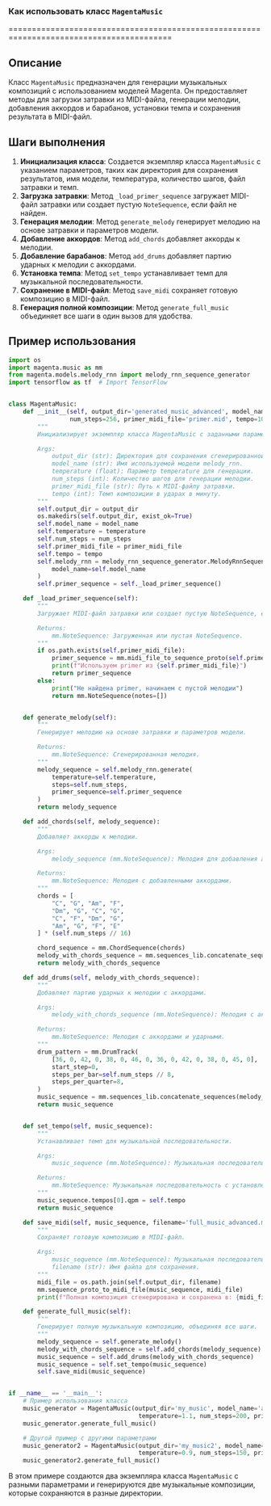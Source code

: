 ### Как использовать класс `MagentaMusic`
=========================================================================================

Описание
-------------------------
Класс `MagentaMusic` предназначен для генерации музыкальных композиций с использованием моделей Magenta. Он предоставляет методы для загрузки затравки из MIDI-файла, генерации мелодии, добавления аккордов и барабанов, установки темпа и сохранения результата в MIDI-файл.

Шаги выполнения
-------------------------
1. **Инициализация класса**: Создается экземпляр класса `MagentaMusic` с указанием параметров, таких как директория для сохранения результатов, имя модели, температура, количество шагов, файл затравки и темп.
2. **Загрузка затравки**: Метод `_load_primer_sequence` загружает MIDI-файл затравки или создает пустую `NoteSequence`, если файл не найден.
3. **Генерация мелодии**: Метод `generate_melody` генерирует мелодию на основе затравки и параметров модели.
4. **Добавление аккордов**: Метод `add_chords` добавляет аккорды к мелодии.
5. **Добавление барабанов**: Метод `add_drums` добавляет партию ударных к мелодии с аккордами.
6. **Установка темпа**: Метод `set_tempo` устанавливает темп для музыкальной последовательности.
7. **Сохранение в MIDI-файл**: Метод `save_midi` сохраняет готовую композицию в MIDI-файл.
8. **Генерация полной композиции**: Метод `generate_full_music` объединяет все шаги в один вызов для удобства.

Пример использования
-------------------------

```python
import os
import magenta.music as mm
from magenta.models.melody_rnn import melody_rnn_sequence_generator
import tensorflow as tf  # Import TensorFlow


class MagentaMusic:
    def __init__(self, output_dir='generated_music_advanced', model_name='attention_rnn', temperature=1.2,
                 num_steps=256, primer_midi_file='primer.mid', tempo=100):
        """
        Инициализирует экземпляр класса MagentaMusic с заданными параметрами.

        Args:
            output_dir (str): Директория для сохранения сгенерированной музыки.
            model_name (str): Имя используемой модели melody_rnn.
            temperature (float): Параметр temperature для генерации.
            num_steps (int): Количество шагов для генерации мелодии.
            primer_midi_file (str): Путь к MIDI-файлу затравки.
            tempo (int): Темп композиции в ударах в минуту.
        """
        self.output_dir = output_dir
        os.makedirs(self.output_dir, exist_ok=True)
        self.model_name = model_name
        self.temperature = temperature
        self.num_steps = num_steps
        self.primer_midi_file = primer_midi_file
        self.tempo = tempo
        self.melody_rnn = melody_rnn_sequence_generator.MelodyRnnSequenceGenerator(
            model_name=self.model_name
        )
        self.primer_sequence = self._load_primer_sequence()

    def _load_primer_sequence(self):
        """
        Загружает MIDI-файл затравки или создает пустую NoteSequence, если файл не найден.

        Returns:
            mm.NoteSequence: Загруженная или пустая NoteSequence.
        """
        if os.path.exists(self.primer_midi_file):
            primer_sequence = mm.midi_file_to_sequence_proto(self.primer_midi_file)
            print(f"Используем primer из {self.primer_midi_file}")
            return primer_sequence
        else:
            print("Не найдена primer, начинаем с пустой мелодии")
            return mm.NoteSequence(notes=[])


    def generate_melody(self):
        """
        Генерирует мелодию на основе затравки и параметров модели.

        Returns:
            mm.NoteSequence: Сгенерированная мелодия.
        """
        melody_sequence = self.melody_rnn.generate(
            temperature=self.temperature,
            steps=self.num_steps,
            primer_sequence=self.primer_sequence
        )
        return melody_sequence

    def add_chords(self, melody_sequence):
        """
        Добавляет аккорды к мелодии.

        Args:
            melody_sequence (mm.NoteSequence): Мелодия для добавления аккордов.

        Returns:
            mm.NoteSequence: Мелодия с добавленными аккордами.
        """
        chords = [
            "C", "G", "Am", "F",
            "Dm", "G", "C", "G",
            "C", "F", "Dm", "G",
            "Am", "G", "F", "E"
        ] * (self.num_steps // 16)

        chord_sequence = mm.ChordSequence(chords)
        melody_with_chords_sequence = mm.sequences_lib.concatenate_sequences(melody_sequence, chord_sequence)
        return melody_with_chords_sequence

    def add_drums(self, melody_with_chords_sequence):
        """
        Добавляет партию ударных к мелодии с аккордами.

        Args:
            melody_with_chords_sequence (mm.NoteSequence): Мелодия с аккордами для добавления ударных.

        Returns:
            mm.NoteSequence: Мелодия с аккордами и ударными.
        """
        drum_pattern = mm.DrumTrack(
            [36, 0, 42, 0, 38, 0, 46, 0, 36, 0, 42, 0, 38, 0, 45, 0],
            start_step=0,
            steps_per_bar=self.num_steps // 8,
            steps_per_quarter=8,
        )
        music_sequence = mm.sequences_lib.concatenate_sequences(melody_with_chords_sequence, drum_pattern)
        return music_sequence


    def set_tempo(self, music_sequence):
        """
        Устанавливает темп для музыкальной последовательности.

        Args:
            music_sequence (mm.NoteSequence): Музыкальная последовательность для установки темпа.

        Returns:
            mm.NoteSequence: Музыкальная последовательность с установленным темпом.
        """
        music_sequence.tempos[0].qpm = self.tempo
        return music_sequence

    def save_midi(self, music_sequence, filename='full_music_advanced.mid'):
        """
        Сохраняет готовую композицию в MIDI-файл.

        Args:
            music_sequence (mm.NoteSequence): Музыкальная последовательность для сохранения.
            filename (str): Имя файла для сохранения.
        """
        midi_file = os.path.join(self.output_dir, filename)
        mm.sequence_proto_to_midi_file(music_sequence, midi_file)
        print(f"Полная композиция сгенерирована и сохранена в: {midi_file}")

    def generate_full_music(self):
        """
        Генерирует полную музыкальную композицию, объединяя все шаги.
        """
        melody_sequence = self.generate_melody()
        melody_with_chords_sequence = self.add_chords(melody_sequence)
        music_sequence = self.add_drums(melody_with_chords_sequence)
        music_sequence = self.set_tempo(music_sequence)
        self.save_midi(music_sequence)


if __name__ == '__main__':
    # Пример использования класса
    music_generator = MagentaMusic(output_dir='my_music', model_name='attention_rnn',
                                    temperature=1.1, num_steps=200, primer_midi_file='primer.mid', tempo=110)
    music_generator.generate_full_music()

    # Другой пример с другими параметрами
    music_generator2 = MagentaMusic(output_dir='my_music2', model_name='basic_rnn',
                                    temperature=0.9, num_steps=150, primer_midi_file='primer2.mid', tempo=120)
    music_generator2.generate_full_music()
```
В этом примере создаются два экземпляра класса `MagentaMusic` с разными параметрами и генерируются две музыкальные композиции, которые сохраняются в разные директории.